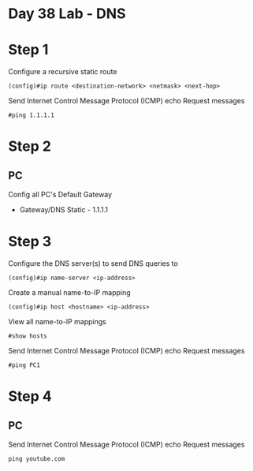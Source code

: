 # Day 38 Lab - DNS

# Step 1

Configure a recursive static route

```
(config)#ip route <destination-network> <netmask> <next-hop>
```

Send Internet Control Message Protocol (ICMP) echo Request messages

```
#ping 1.1.1.1
```

# Step 2

## PC

Config all PC's Default Gateway

- Gateway/DNS Static - 1.1.1.1

##

# Step 3

Configure the DNS server(s) to send DNS queries to

```
(config)#ip name-server <ip-address>
```

Create a manual name-to-IP mapping

```
(config)#ip host <hostname> <ip-address>
```

View all name-to-IP mappings

```
#show hosts
```

Send Internet Control Message Protocol (ICMP) echo Request messages

```
#ping PC1
```

# Step 4

## PC

Send Internet Control Message Protocol (ICMP) echo Request messages

```
ping youtube.com
```

##
